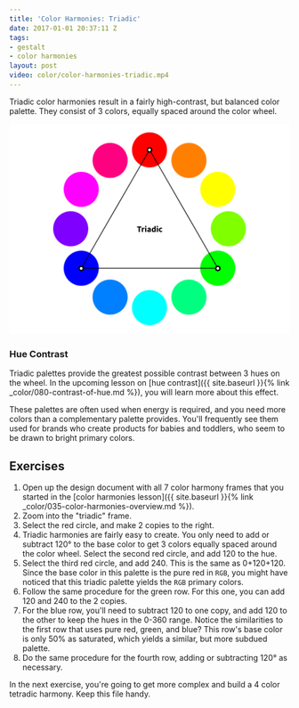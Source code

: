 ```yaml
---
title: 'Color Harmonies: Triadic'
date: 2017-01-01 20:37:11 Z
tags:
- gestalt
- color harmonies
layout: post
video: color/color-harmonies-triadic.mp4
---
```


Triadic color harmonies result in a fairly high-contrast, but balanced color palette. They consist of 3 colors, equally spaced around the color wheel.

![Triadic Color Harmony](/images/color/color-wheel-triadic.png)

### Hue Contrast

Triadic palettes provide the greatest possible contrast between 3 hues on the wheel. In the upcoming lesson on [hue contrast]({{ site.baseurl }}{% link _color/080-contrast-of-hue.md %}), you will learn more about this effect.

These palettes are often used when energy is required, and you need more colors than a complementary palette provides. You'll frequently see them used for brands who create products for babies and toddlers, who seem to be drawn to bright primary colors.

<!--more-->
## Exercises

1. Open up the design document with all 7 color harmony frames that you started in the [color harmonies lesson]({{ site.baseurl }}{% link _color/035-color-harmonies-overview.md %}).
2. Zoom into the "triadic" frame.
3. Select the red circle, and make 2 copies to the right.
4. Triadic harmonies are fairly easy to create. You only need to add or subtract 120° to the base color to get 3 colors equally spaced around the color wheel. Select the second red circle, and add 120 to the hue.
5. Select the third red circle, and add 240. This is the same as 0+120+120. Since the base color in this palette is the pure red in `RGB`, you might have noticed that this triadic palette yields the `RGB` primary colors.
6. Follow the same procedure for the green row. For this one, you can add 120 and 240 to the 2 copies.
7. For the blue row, you'll need to subtract 120 to one copy, and add 120 to the other to keep the hues in the 0-360 range. Notice the similarities to the first row that uses pure red, green, and blue? This row's base color is only 50% as saturated, which yields a similar, but more subdued palette.
8. Do the same procedure for the fourth row, adding or subtracting 120° as necessary.

In the next exercise, you're going to get more complex and build a 4 color tetradic harmony. Keep this file handy.
